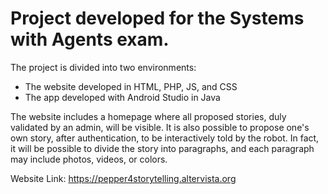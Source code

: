 # Project developed for the Systems with Agents exam.

The project is divided into two environments:

* The website developed in HTML, PHP, JS, and CSS
* The app developed with Android Studio in Java

The website includes a homepage where all proposed stories, duly validated by an admin, will be visible. It is also possible to propose one's own story, after authentication, to be interactively told by the robot. In fact, it will be possible to divide the story into paragraphs, and each paragraph may include photos, videos, or colors.

Website Link:
https://pepper4storytelling.altervista.org
